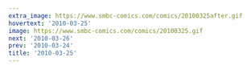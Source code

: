 ```yaml
---
extra_image: https://www.smbc-comics.com/comics/20100325after.gif
hovertext: '2010-03-25'
image: https://www.smbc-comics.com/comics/20100325.gif
next: '2010-03-26'
prev: '2010-03-24'
title: '2010-03-25'
---
```

